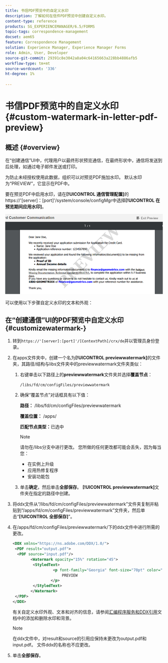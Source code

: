 ```yaml
---
title: 书信PDF预览中的自定义水印
description: 了解如何在信件PDF预览中创建自定义水印。
content-type: reference
products: SG_EXPERIENCEMANAGER/6.5/FORMS
topic-tags: correspondence-management
docset: aem65
feature: Correspondence Management
solution: Experience Manager, Experience Manager Forms
role: Admin, User, Developer
source-git-commit: 29391c8e3042a8a04c64165663a228bb4886afb5
workflow-type: tm+mt
source-wordcount: '336'
ht-degree: 1%

---
```


# 书信PDF预览中的自定义水印{#custom-watermark-in-letter-pdf-preview}

## 概述 {#overview}

在“创建通信”UI中，代理用户以最终形状预览通信，在最终形状中，通信将发送到后处理，如通过电子邮件发送或打印。

为防止未经授权使用此数据，组织可以对预览PDF施加水印。 默认水印为“PREVIEW”，它显示在PDF中。

要在预览PDF中启用水印，请在&#x200B;**[!UICONTROL 通信管理配置]**&#x200B;的https://&#39;[server]：[port]&#39;/system/console/configMgr中选择&#x200B;**[!UICONTROL 在预览期间应用水印]**。

![默认水印](assets/default-watermark.png)

可以使用以下步骤自定义水印的文本和外观：

## 在“创建通信”UI的PDF预览中自定义水印 {#customizewatermark-}

1. 转到`https://'[server]:[port]'/[ContextPath]/crx/de`并以管理员身份登录。
1. 在apps文件夹中，创建一个名为&#x200B;**[!UICONTROL previewwatermark]**&#x200B;的文件夹，其路径/结构与libs文件夹中的previewwatermark文件夹类似：

   1. 右键单击以下路径上的&#x200B;**previewwatermark**&#x200B;文件夹并选择&#x200B;**覆盖节点**：

      `/libs/fd/cm/configFiles/previewwatermark`

   1. 确保“覆盖节点”对话框具有以下值：

      **路径：** /libs/fd/cm/configFiles/previewwatermark

      **覆盖位置：** /apps/

      **匹配节点类型：**&#x200B;已选中

      >[!NOTE]
      >
      >请勿在/libs分支中进行更改。 您所做的任何更改都可能会丢失，因为每当您：
      >
      >    
      >    
      >    * 在实例上升级
      >    * 应用热修复程序
      >    * 安装功能包
      >    
      >

   1. 单击&#x200B;**确定**，然后单击&#x200B;**全部保存**。 **[!UICONTROL previewwatermark]**&#x200B;文件夹在指定的路径中创建。

1. 将ddx文件从“/libs/fd/cm/configFiles/previewwatermark”文件夹复制并粘贴到“/apps/fd/cm/configFiles/previewwatermark”文件夹，然后单击“**[!UICONTROL 全部保存]**”。
1. 在/apps/fd/cm/configFiles/previewwatermark/下的ddx文件中进行所需的更改。

   ```xml
   <DDX xmlns="https://ns.adobe.com/DDX/1.0/">
    <PDF result="output.pdf">
     <PDF source="input.pdf"/>
           <Watermark opacity="15%" rotation="45">
            <StyledText>
                     <p font-family="Georgia" font-size="70pt" color="black" font-weight="bold">
                         PREVIEW
                    </p>
            </StyledText>
           </Watermark>
    </PDF>
   </DDX>
   ```

   有关自定义水印外观、文本和对齐的信息，请参阅[汇编程序服务和DDX引用](https://help.adobe.com/en_US/livecycle/11.0/ddxRef.pdf)文档中的添加和删除水印和背景。

   >[!NOTE]
   >
   >在ddx文件中，对result和source的引用应保持未更改为output.pdf和input.pdf。 文件ddx的名称也不应更改。

1. 单击&#x200B;**全部保存**。
